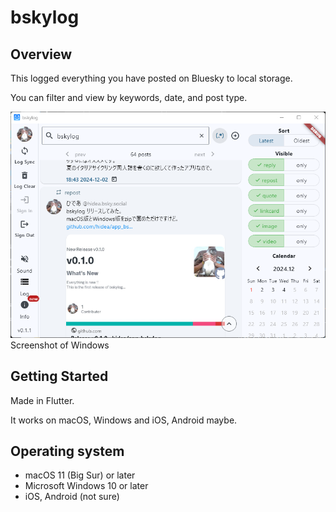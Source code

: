 # bskylog

## Overview

This logged everything you have posted on Bluesky to local storage.

You can filter and view by keywords, date, and post type.

![Screenshot of windows](assets/images/screenshot_windows.png)
Screenshot of Windows

## Getting Started

Made in Flutter.

It works on macOS, Windows and iOS, Android maybe.

## Operating system

- macOS 11 (Big Sur) or later
- Microsoft Windows 10 or later
- iOS, Android (not sure)
